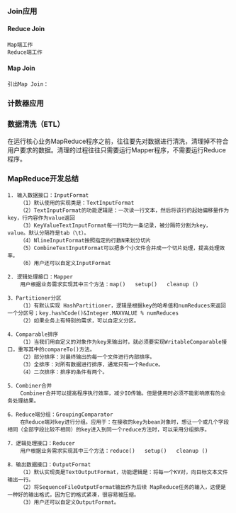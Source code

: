 ### Join应用

#### Reduce Join

```
Map端工作
Reduce端工作
```

#### Map Join

```
引出Map Join：
```

### 计数器应用

### 数据清洗（ETL）

在运行核心业务MapReduce程序之前，往往要先对数据进行清洗，清理掉不符合用户要求的数据。清理的过程往往只需要运行Mapper程序，不需要运行Reduce程序。

### MapReduce开发总结

```
1. 输入数据接口：InputFormat
	（1）默认使用的实现类是：TextInputFormat 
	（2）TextInputFormat的功能逻辑是：一次读一行文本，然后将该行的起始偏移量作为key，行内容作为value返回
	（3）KeyValueTextInputFormat每一行均为一条记录，被分隔符分割为key，value。默认分隔符是tab（\t）。
	（4）NlineInputFormat按照指定的行数N来划分切片
	（5）CombineTextInputFormat可以把多个小文件合并成一个切片处理，提高处理效率。
	（6）用户还可以自定义InputFormat
```

```
2. 逻辑处理接口：Mapper 
	用户根据业务需求实现其中三个方法：map()   setup()   cleanup () 
```

```
3．Partitioner分区
	（1）有默认实现 HashPartitioner，逻辑是根据key的哈希值和numReduces来返回一个分区号；key.hashCode()&Integer.MAXVALUE % numReduces
	（2）如果业务上有特别的需求，可以自定义分区。
```

```
4．Comparable排序
	（1）当我们用自定义的对象作为key来输出时，就必须要实现WritableComparable接口，重写其中的compareTo()方法。
	（2）部分排序：对最终输出的每一个文件进行内部排序。
	（3）全排序：对所有数据进行排序，通常只有一个Reduce。
	（4）二次排序：排序的条件有两个。
```

```
5．Combiner合并
	Combiner合并可以提高程序执行效率，减少IO传输。但是使用时必须不能影响原有的业务处理结果。
```

```
6．Reduce端分组：GroupingComparator
    在Reduce端对key进行分组。应用于：在接收的key为bean对象时，想让一个或几个字段相同（全部字段比较不相同）的key进入到同一个reduce方法时，可以采用分组排序。
```

```
7．逻辑处理接口：Reducer
	用户根据业务需求实现其中三个方法：reduce()   setup()   cleanup ()   
```

```
8．输出数据接口：OutputFormat
	（1）默认实现类是TextOutputFormat，功能逻辑是：将每一个KV对，向目标文本文件输出一行。
	（2）将SequenceFileOutputFormat输出作为后续 MapReduce任务的输入，这便是一种好的输出格式，因为它的格式紧凑，很容易被压缩。
	（3）用户还可以自定义OutputFormat。

```

